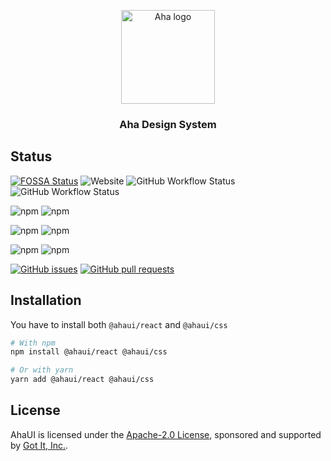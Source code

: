 <p align="center">
  <a href="https://aha.got-it.ai">
    <img src="https://raw.githubusercontent.com/gotitinc/ahaui/main/libs/assets/origin/ahaui-logo-trasparent.svg" alt="Aha logo" width="150" height="150">
  </a>
</p>

<h3 align="center">Aha Design System</h3>

## Status
[![FOSSA Status](https://app.fossa.com/api/projects/custom%2B21939%2Fgit%40github.com%3Agotitinc%2Fahaui.git.svg?type=shield)](https://app.fossa.com/reports/98bff506-3107-4c8b-8562-e0adb52cc90c)
![Website](https://img.shields.io/website?url=https%3A%2F%2Fahaui.github.io&label=Documentation)
![GitHub Workflow Status](https://img.shields.io/github/workflow/status/gotitinc/ahaui/CodeQL?label=CodeQL)
![GitHub Workflow Status](https://img.shields.io/github/workflow/status/gotitinc/ahaui/Lint?label=Lint)

![npm](https://img.shields.io/npm/v/@ahaui/css?label=CSS)
![npm](https://img.shields.io/npm/dt/@ahaui/css?label=CSS%20Download)

![npm](https://img.shields.io/npm/v/@ahaui/react?label=React)
![npm](https://img.shields.io/npm/dt/@ahaui/react?label=React%20Download)

![npm](https://img.shields.io/npm/v/@ahaui/icons?label=Icon)
![npm](https://img.shields.io/npm/dt/@ahaui/icons?label=Icon%20Download)

[![GitHub issues](https://img.shields.io/github/issues/gotitinc/ahaui?label=Issues)](https://github.com/gotitinc/ahaui/issues)
[![GitHub pull requests](https://img.shields.io/github/issues-pr/gotitinc/ahaui?label=Pull%20requests)](https://github.com/gotitinc/ahaui/pulls)

## Installation

You have to install both `@ahaui/react` and `@ahaui/css`

```sh
# With npm
npm install @ahaui/react @ahaui/css

# Or with yarn
yarn add @ahaui/react @ahaui/css
```

## License

AhaUI is licensed under the [Apache-2.0 License](https://github.com/gotitinc/ahaui/blob/main/LICENSE), sponsored and supported by [Got It, Inc.](https://www.got-it.co).
